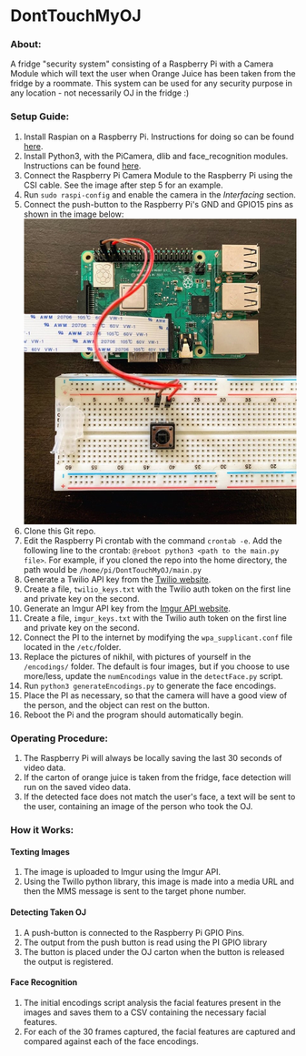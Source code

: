# DontTouchMyOJ

### About:
A fridge "security system" consisting of a Raspberry Pi with a Camera Module which will text the user when Orange Juice has been taken from the fridge by a roommate. This system can be used for any security purpose in any location - not necessarily OJ in the fridge :)

### Setup Guide: 
1. Install Raspian on a Raspberry Pi. Instructions for doing so can be found [here](https://www.raspberrypi.org/documentation/installation/installing-images/).
2. Install Python3, with the PiCamera, dlib and face_recognition modules. Instructions can be found [here](https://gist.github.com/ageitgey/1ac8dbe8572f3f533df6269dab35df65).
3. Connect the Raspberry Pi Camera Module to the Raspberry Pi using the CSI cable. See the image after step 5 for an example.
4. Run `sudo raspi-config` and enable the camera in the _Interfacing_ section.
5. Connect the push-button to the Raspberry Pi's GND and GPIO15 pins as shown in the image below:
![connectionGuide](https://raw.githubusercontent.com/NikhilCBhat/DontTouchMyOJ/master/connectionGuide.jpg)
6. Clone this Git repo.
7. Edit the Raspberry Pi crontab with the command `crontab -e`. Add the following line to the crontab: `@reboot python3 <path to the main.py file>`. For example, if you cloned the repo into the home directory, the path would be `/home/pi/DontTouchMyOJ/main.py`
8. Generate a Twilio API key from the [Twilio website](https://www.twilio.com). 
9. Create a file, `twilio_keys.txt` with the Twilio auth token on the first line and private key on the second.
10. Generate an Imgur API key from the [Imgur API website](https://api.imgur.com). 
11. Create a file, `imgur_keys.txt` with the Twilio auth token on the first line and private key on the second.
12. Connect the PI to the internet by modifying the `wpa_supplicant.conf` file located in the `/etc/`folder.
13. Replace the pictures of nikhil, with pictures of yourself in the `/encodings/` folder. The default is four images, but if you choose to use more/less, update the `numEncodings` value in the `detectFace.py` script. 
14. Run `python3 generateEncodings.py` to generate the face encodings.
15. Place the PI as necessary, so that the camera will have a good view of the person, and the object can rest on the button. 
16. Reboot the Pi and the program should automatically begin.

### Operating Procedure: 
1) The Raspberry Pi will always be locally saving the last 30 seconds of video data.
2) If the carton of orange juice is taken from the fridge, face detection will run on the saved video data.
3) If the detected face does not match the user's face, a text will be sent to the user, containing an image of the person who took the OJ.

### How it Works:

#### Texting Images
1) The image is uploaded to Imgur using the Imgur API.
2) Using the Twillo python library, this image is made into a media URL and then the MMS message is sent to the target phone number.

#### Detecting Taken OJ
1) A push-button is connected to the Raspberry Pi GPIO Pins. 
2) The output from the push button is read using the PI GPIO library
3) The button is placed under the OJ carton when the button is released the output is registered.

#### Face Recognition
1) The initial encodings script analysis the facial features present in the images and saves them to a CSV containing the necessary facial features.
2) For each of the 30 frames captured, the facial features are captured and compared against each of the face encodings. 
